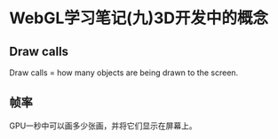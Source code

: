 # WebGL学习笔记\(九\)3D开发中的概念

## Draw calls

Draw calls = how many objects are being drawn to the screen.

## 帧率

GPU一秒中可以画多少张画，并将它们显示在屏幕上。



